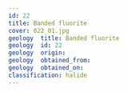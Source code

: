 ```yaml
---
id: 22 
title: Banded fluorite
cover: 022_01.jpg
geology  title: Banded fluorite
geology  id: 22
geology  origin: 
geology  obtained_from: 
geology  obtained_on: 
classification: halide
---
```

